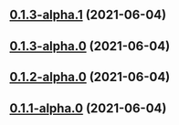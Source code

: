 ## [0.1.3-alpha.1](https://github.com/eideasy/eideasy-browser-js/compare/v0.1.3-alpha.0...v0.1.3-alpha.1) (2021-06-04)



## [0.1.3-alpha.0](https://github.com/eideasy/eideasy-browser-js/compare/v0.1.2-alpha.0...v0.1.3-alpha.0) (2021-06-04)



## [0.1.2-alpha.0](https://github.com/eideasy/eideasy-browser-js/compare/v0.1.1-alpha.0...v0.1.2-alpha.0) (2021-06-04)



## [0.1.1-alpha.0](https://github.com/eideasy/eideasy-browser-js/compare/v0.1.0...v0.1.1-alpha.0) (2021-06-04)



